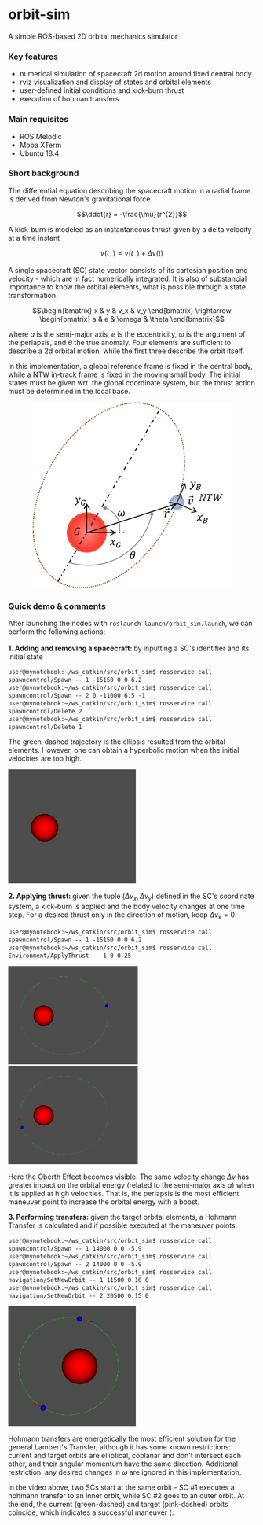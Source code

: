 # orbit-sim

A simple ROS-based 2D orbital mechanics simulator 

### Key features
 - numerical simulation of spacecraft 2d motion around fixed central body
 - rviz visualization and display of states and orbital elements
 - user-defined initial conditions and kick-burn thrust
 - execution of hohman transfers

### Main requisites
- ROS Melodic
- Moba XTerm
- Ubuntu 18.4

### Short background

The differential equation describing the spacecraft motion in a radial frame is derived from Newton's gravitational force  
```math
\ddot{r} = -\frac{\mu}{r^{2}}
```

A kick-burn is modeled as an instantaneous thrust given by a delta velocity at a time instant
```math
v(t_{+}) = v(t_{-}) + \Delta{v(t)}
```

A single spacecraft (SC) state vector consists of its cartesian position and velocity - which are in fact numerically integrated. It is also of substancial importance to know the orbital elements, what is possible through a state transformation.
```math
\begin{bmatrix}  x & y & v_x & v_y \end{bmatrix} \rightarrow \begin{bmatrix}  a & e & \omega & \theta \end{bmatrix}
```
where $a$ is the semi-major axis,  $e$ is the eccentricity, $\omega$ is the argument of the periapsis, and $\theta$ the true anomaly. Four elements are sufficient to describe a 2d orbital motion, while the first three describe the orbit itself.

In this implementation, a global reference frame is fixed in the central body, while a NTW in-track frame is fixed in the moving small body. The initial states must be given wrt. the global coordinate system, but the thrust action must be determined in the local base.

<p align="center">
  <img src="https://github.com/lucasnovaki/orbit-sim/blob/multibody_sim/docs/imgs/Diagram_CoS.png">
</p>

### Quick demo & comments

After launching the nodes with ```roslaunch launch/orbit_sim.launch```, we can perform the following actions:<br>
<br>
<b>1. Adding and removing a spacecraft: </b>by inputting a SC's identifier and its initial state

```console
user@mynotebook:~/ws_catkin/src/orbit_sim$ rosservice call spawncontrol/Spawn -- 1 -15150 0 0 6.2
user@mynotebook:~/ws_catkin/src/orbit_sim$ rosservice call spawncontrol/Spawn -- 2 0 -11000 6.5 -1
user@mynotebook:~/ws_catkin/src/orbit_sim$ rosservice call spawncontrol/Delete 2
user@mynotebook:~/ws_catkin/src/orbit_sim$ rosservice call spawncontrol/Delete 1
```
The green-dashed trajectory is the ellipsis resulted from the orbital elements. However, one can obtain a hyperbolic motion when the initial velocities are too high.

![](https://github.com/lucasnovaki/orbit-sim/blob/multibody_sim/docs/gifs/SpawnerGif_Cropped_2607.gif)

<b>2. Applying thrust: </b>given the tuple $(\Delta{v_{x}}, \Delta{v_{y}})$ defined in the SC's coordinate system, a kick-burn is applied and the body velocity changes at one time step. For a desired thrust only in the direction of motion, keep $\Delta{v_{x}}=0$:

```console
user@mynotebook:~/ws_catkin/src/orbit_sim$ rosservice call spawncontrol/Spawn -- 1 -15150 0 0 6.2
user@mynotebook:~/ws_catkin/src/orbit_sim$ rosservice call Environment/ApplyThrust -- 1 0 0.25
```
![](https://github.com/lucasnovaki/orbit-sim/blob/multibody_sim/docs/gifs/ThrustApo_Cropped_2607.gif)
![](https://github.com/lucasnovaki/orbit-sim/blob/multibody_sim/docs/gifs/ThrustPeri_Cropped_2607.gif)

Here the Oberth Effect becomes visible. The same velocity change $\Delta{v}$ has greater impact on the orbital energy (related to the semi-major axis $a$) when it is applied at high velocities. That is, the periapsis is the most efficient maneuver point to increase the orbital energy with a boost.

<b>3. Performing transfers:</b> given the target orbital elements, a Hohmann Transfer is calculated and if possible executed at the maneuver points.

```console
user@mynotebook:~/ws_catkin/src/orbit_sim$ rosservice call spawncontrol/Spawn -- 1 14000 0 0 -5.9
user@mynotebook:~/ws_catkin/src/orbit_sim$ rosservice call spawncontrol/Spawn -- 2 14000 0 0 -5.9
user@mynotebook:~/ws_catkin/src/orbit_sim$ rosservice call navigation/SetNewOrbit -- 1 11500 0.10 0
user@mynotebook:~/ws_catkin/src/orbit_sim$ rosservice call navigation/SetNewOrbit -- 2 20500 0.15 0
```

![](https://github.com/lucasnovaki/orbit-sim/blob/multibody_sim/docs/gifs/HohmannMultibody_2607v3.gif)

Hohmann transfers are energetically the most efficient solution for the general Lambert's Transfer, although it has some known restrictions: current and target orbits are elliptical, coplanar and don't intersect each other, and their angular momentum have the same direction. Additional restriction: any desired changes in $\omega$ are ignored in this implementation.

In the video above, two SCs start at the same orbit - SC #1 executes a hohmann transfer to an inner orbit, while SC #2 goes to an outer orbit. At the end, the current (green-dashed) and target (pink-dashed) orbits coincide, which indicates a successful maneuver (: